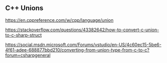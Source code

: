 ﻿C++ Unions
----------
https://en.cppreference.com/w/cpp/language/union

https://stackoverflow.com/questions/43382642/how-to-convert-c-union-to-c-sharp-struct

https://social.msdn.microsoft.com/Forums/vstudio/en-US/4c60ec15-5be6-4f61-adee-688877bbd210/converting-from-union-type-from-c-to-c?forum=csharpgeneral